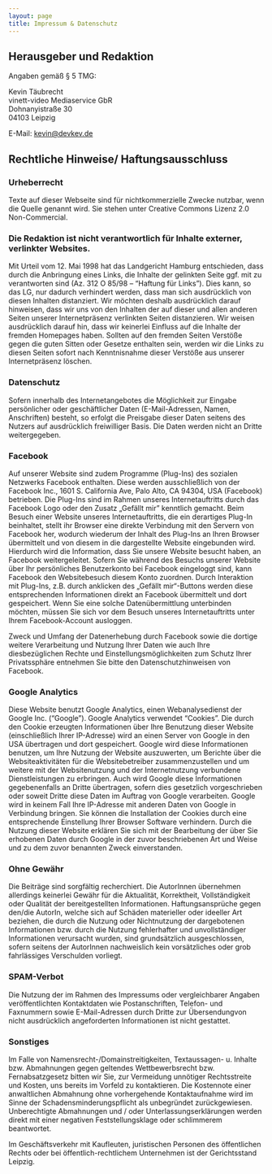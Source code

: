 ```yaml
---
layout: page
title: Impressum & Datenschutz
---
```


## Herausgeber und Redaktion

Angaben gemäß § 5 TMG:

Kevin Täubrecht  
vinett-video Mediaservice GbR  
Dohnanyistraße 30  
04103 Leipzig

E-Mail: kevin@devkev.de

## Rechtliche Hinweise/ Haftungsausschluss

### Urheberrecht
Texte auf dieser Webseite sind für nichtkommerzielle Zwecke nutzbar, wenn die Quelle genannt wird. Sie stehen unter Creative Commons Lizenz 2.0 Non-Commercial.

### Die Redaktion ist nicht verantwortlich für Inhalte externer, verlinkter Websites.
Mit Urteil vom 12. Mai 1998 hat das Landgericht Hamburg entschieden, dass durch die Anbringung eines Links, die Inhalte der gelinkten Seite ggf. mit zu verantworten sind (Az. 312 O 85/98 – “Haftung für Links”). Dies kann, so das LG, nur dadurch verhindert werden, dass man sich ausdrücklich von diesen Inhalten distanziert. Wir möchten deshalb ausdrücklich darauf hinweisen, dass wir uns von den Inhalten der auf dieser und allen anderen Seiten unserer Internetpräsenz verlinkten Seiten distanzieren. Wir weisen ausdrücklich darauf hin, dass wir keinerlei Einfluss auf die Inhalte der fremden Homepages haben. Sollten auf den fremden Seiten Verstöße gegen die guten Sitten oder Gesetze enthalten sein, werden wir die Links zu diesen Seiten sofort nach Kenntnisnahme dieser Verstöße aus unserer Internetpräsenz löschen.

### Datenschutz
Sofern innerhalb des Internetangebotes die Möglichkeit zur Eingabe persönlicher oder geschäftlicher Daten (E-Mail-Adressen, Namen, Anschriften) besteht, so erfolgt die Preisgabe dieser Daten seitens des Nutzers auf ausdrücklich freiwilliger Basis. Die Daten werden nicht an Dritte weitergegeben.

### Facebook
Auf unserer Website sind zudem Programme (Plug-Ins) des sozialen Netzwerks Facebook enthalten. Diese werden ausschließlich von der Facebook Inc., 1601 S. California Ave, Palo Alto, CA 94304, USA (Facebook) betrieben. Die Plug-Ins sind im Rahmen unseres Internetauftritts durch das Facebook Logo oder den Zusatz „Gefällt mir” kenntlich gemacht. Beim Besuch einer Website unseres Internetauftritts, die ein derartiges Plug-In beinhaltet, stellt ihr Browser eine direkte Verbindung mit den Servern von Facebook her, wodurch wiederum der Inhalt des Plug-Ins an Ihren Browser übermittelt und von diesem in die dargestellte Website eingebunden wird. Hierdurch wird die Information, dass Sie unsere Website besucht haben, an Facebook weitergeleitet. Sofern Sie während des Besuchs unserer Website über Ihr persönliches Benutzerkonto bei Facebook eingeloggt sind, kann Facebook den Websitebesuch diesem Konto zuordnen. Durch Interaktion mit Plug-Ins, z.B. durch anklicken des „Gefällt mir“-Buttons werden diese entsprechenden Informationen direkt an Facebook übermittelt und dort gespeichert. Wenn Sie eine solche Datenübermittlung unterbinden möchten, müssen Sie sich vor dem Besuch unseres Internetauftritts unter Ihrem Facebook-Account ausloggen.

Zweck und Umfang der Datenerhebung durch Facebook sowie die dortige weitere Verarbeitung und Nutzung Ihrer Daten wie auch Ihre diesbezüglichen Rechte und Einstellungsmöglichkeiten zum Schutz Ihrer Privatssphäre entnehmen Sie bitte den Datenschutzhinweisen von Facebook.

### Google Analytics
Diese Website benutzt Google Analytics, einen Webanalysedienst der Google Inc. (“Google”). Google Analytics verwendet “Cookies”. Die durch den Cookie erzeugten Informationen über Ihre Benutzung dieser Website (einschließlich Ihrer IP-Adresse) wird an einen Server von Google in den USA übertragen und dort gespeichert. Google wird diese Informationen benutzen, um Ihre Nutzung der Website auszuwerten, um Berichte über die Websiteaktivitäten für die Websitebetreiber zusammenzustellen und um weitere mit der Websitenutzung und der Internetnutzung verbundene Dienstleistungen zu erbringen. Auch wird Google diese Informationen gegebenenfalls an Dritte übertragen, sofern dies gesetzlich vorgeschrieben oder soweit Dritte diese Daten im Auftrag von Google verarbeiten. Google wird in keinem Fall Ihre IP-Adresse mit anderen Daten von Google in Verbindung bringen. Sie können die Installation der Cookies durch eine entsprechende Einstellung Ihrer Browser Software verhindern. Durch die Nutzung dieser Website erklären Sie sich mit der Bearbeitung der über Sie erhobenen Daten durch Google in der zuvor beschriebenen Art und Weise und zu dem zuvor benannten Zweck einverstanden.

### Ohne Gewähr
Die Beiträge sind sorgfältig recherchiert. Die AutorInnen übernehmen allerdings keinerlei Gewähr für die Aktualität, Korrektheit, Vollständigkeit oder Qualität der bereitgestellten Informationen. Haftungsansprüche gegen den/die AutorIn, welche sich auf Schäden materieller oder ideeller Art beziehen, die durch die Nutzung oder Nichtnutzung der dargebotenen Informationen bzw. durch die Nutzung fehlerhafter und unvollständiger Informationen verursacht wurden, sind grundsätzlich ausgeschlossen, sofern seitens der AutorInnen nachweislich kein vorsätzliches oder grob fahrlässiges Verschulden vorliegt.

### SPAM-Verbot
Die Nutzung der im Rahmen des Impressums oder vergleichbarer Angaben veröffentlichten Kontaktdaten wie Postanschriften, Telefon- und Faxnummern sowie E-Mail-Adressen durch Dritte zur Übersendungvon nicht ausdrücklich angeforderten Informationen ist nicht gestattet.

### Sonstiges
Im Falle von Namensrecht-/Domainstreitigkeiten, Textaussagen- u. Inhalte bzw. Abmahnungen gegen geltendes Wettbewerbsrecht bzw. Fernabsatzgesetz bitten wir Sie, zur Vermeidung unnötiger Rechtsstreite und Kosten, uns bereits im Vorfeld zu kontaktieren. Die Kostennote einer anwaltlichen Abmahnung ohne vorhergehende Kontaktaufnahme wird im Sinne der Schadensminderungspflicht als unbegründet zurückgewiesen. Unberechtigte Abmahnungen und / oder Unterlassungserklärungen werden direkt mit einer negativen Feststellungsklage oder schlimmerem beantwortet.

Im Geschäftsverkehr mit Kaufleuten, juristischen Personen des öffentlichen Rechts oder bei öffentlich-rechtlichem Unternehmen ist der Gerichtsstand Leipzig.
